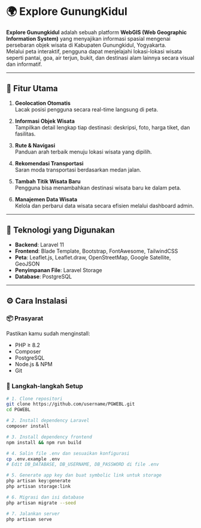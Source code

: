 # 🌍 Explore GunungKidul

**Explore Gunungkidul** adalah sebuah platform **WebGIS (Web Geographic Information System)** yang menyajikan informasi spasial mengenai persebaran objek wisata di Kabupaten Gunungkidul, Yogyakarta.  
Melalui peta interaktif, pengguna dapat menjelajahi lokasi-lokasi wisata seperti pantai, goa, air terjun, bukit, dan destinasi alam lainnya secara visual dan informatif.

---

## 🚀 Fitur Utama

1. **Geolocation Otomatis**  
   Lacak posisi pengguna secara real-time langsung di peta.

2. **Informasi Objek Wisata**  
   Tampilkan detail lengkap tiap destinasi: deskripsi, foto, harga tiket, dan fasilitas.

3. **Rute & Navigasi**  
   Panduan arah terbaik menuju lokasi wisata yang dipilih.

4. **Rekomendasi Transportasi**  
   Saran moda transportasi berdasarkan medan jalan.

5. **Tambah Titik Wisata Baru**  
   Pengguna bisa menambahkan destinasi wisata baru ke dalam peta.

6. **Manajemen Data Wisata**  
   Kelola dan perbarui data wisata secara efisien melalui dashboard admin.

---

## 🧰 Teknologi yang Digunakan

- **Backend**: Laravel 11  
- **Frontend**: Blade Template, Bootstrap, FontAwesome, TailwindCSS  
- **Peta**: Leaflet.js, Leaflet.draw, OpenStreetMap, Google Satellite, GeoJSON  
- **Penyimpanan File**: Laravel Storage  
- **Database**: PostgreSQL  

---

## ⚙️ Cara Instalasi

### 📦 Prasyarat

Pastikan kamu sudah menginstall:
- PHP ≥ 8.2
- Composer
- PostgreSQL
- Node.js & NPM
- Git

### 🧪 Langkah-langkah Setup

```bash
# 1. Clone repositori
git clone https://github.com/username/PGWEBL.git
cd PGWEBL

# 2. Install dependency Laravel
composer install

# 3. Install dependency frontend
npm install && npm run build

# 4. Salin file .env dan sesuaikan konfigurasi
cp .env.example .env
# Edit DB_DATABASE, DB_USERNAME, DB_PASSWORD di file .env

# 5. Generate app key dan buat symbolic link untuk storage
php artisan key:generate
php artisan storage:link

# 6. Migrasi dan isi database
php artisan migrate --seed

# 7. Jalankan server
php artisan serve
